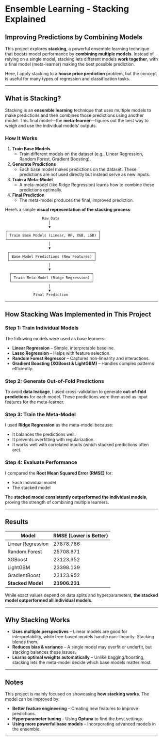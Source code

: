 # Ensemble Learning - Stacking Explained  
## Improving Predictions by Combining Models

This project explores **stacking**, a powerful ensemble learning technique that boosts model performance by **combining multiple models**. Instead of relying on a single model, stacking lets different models **work together**, with a final model (meta-learner) making the best possible prediction.  

Here, I apply stacking to a **house price prediction** problem, but the concept is useful for many types of regression and classification tasks.

---

## What is Stacking?
Stacking is an **ensemble learning** technique that uses multiple models to make predictions and then combines those predictions using another model. This final model—the **meta-learner**—figures out the best way to weigh and use the individual models' outputs.

### **How It Works**
1. **Train Base Models**  
   - Train different models on the dataset (e.g., Linear Regression, Random Forest, Gradient Boosting).  
2. **Generate Predictions**  
   - Each base model makes predictions on the dataset. These predictions are not used directly but instead serve as new inputs.  
3. **Train a Meta-Model**  
   - A meta-model (like Ridge Regression) learns how to combine these predictions optimally.  
4. **Final Prediction**  
   - The meta-model produces the final, improved prediction.

Here’s a simple **visual representation of the stacking process**:

                     Raw Data
                        │
                        ▼
    ┌──────────────────────────────────────────┐
    │ Train Base Models (Linear, RF, XGB, LGB) │
    └──────────────────────────────────────────┘
                        │
                        ▼
     ┌───────────────────────────────────────┐
     │ Base Model Predictions (New Features) │
     └───────────────────────────────────────┘                   
                        │
                        ▼
      ┌─────────────────────────────────────┐
      │ Train Meta-Model (Ridge Regression) │
      └─────────────────────────────────────┘
                        │
                        ▼
                 Final Prediction

---

## How Stacking Was Implemented in This Project

### **Step 1: Train Individual Models**  
The following models were used as base learners:  
- **Linear Regression** – Simple, interpretable baseline.  
- **Lasso Regression** – Helps with feature selection.  
- **Random Forest Regressor** – Captures non-linearity and interactions.  
- **Gradient Boosting (XGBoost & LightGBM)** – Handles complex patterns efficiently.  

### **Step 2: Generate Out-of-Fold Predictions**  
To avoid **data leakage**, I used cross-validation to generate **out-of-fold predictions** for each model. These predictions were then used as input features for the meta-learner.

### **Step 3: Train the Meta-Model**  
I used **Ridge Regression** as the meta-model because:
- It balances the predictions well.
- It prevents overfitting with regularization.
- It works well with correlated inputs (which stacked predictions often are).

### **Step 4: Evaluate Performance**  
I compared the **Root Mean Squared Error (RMSE)** for:
- Each individual model
- The stacked model

The **stacked model consistently outperformed the individual models**, proving the strength of combining multiple learners.

---

## Results
| Model | RMSE (Lower is Better) |
|--------|----------------|
| Linear Regression | 27878.786 |
| Random Forest | 25708.871 |
| XGBoost | 23123.952 |
| LightGBM | 23398.139 |
| GradientBoost | 23123.952 |
| **Stacked Model** | **21906.231** |

While exact values depend on data splits and hyperparameters, **the stacked model outperformed all individual models**.

---

## Why Stacking Works
- **Uses multiple perspectives** – Linear models are good for interpretability, while tree-based models handle non-linearity. Stacking blends them.  
- **Reduces bias & variance** – A single model may overfit or underfit, but stacking balances these issues.  
- **Learns optimal weights automatically** – Unlike bagging/boosting, stacking lets the meta-model decide which base models matter most.  

---

## Notes 
This project is mainly focused on showcasing **how stacking works**. The model can be improved by:
- **Better feature engineering** – Creating new features to improve predictions.  
- **Hyperparameter tuning** – Using **Optuna** to find the best settings.  
- **Using more powerful base models** – Incorporating advanced models in the ensemble.  

---
